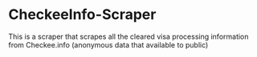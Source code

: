 # CheckeeInfo-Scraper
This is a scraper that scrapes all the cleared visa processing information from Checkee.info (anonymous data that available to public)
